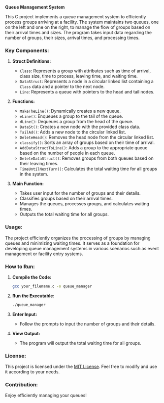**Queue Management System**

This C project implements a queue management system to efficiently process groups arriving at a facility. The system maintains two queues, one on the left and one on the right, to manage the flow of groups based on their arrival times and sizes. The program takes input data regarding the number of groups, their sizes, arrival times, and processing times.

### Key Components:

1. **Struct Definitions:**
   - `Class`: Represents a group with attributes such as time of arrival, class size, time to process, leaving time, and waiting time.
   - `DataStruct`: Represents a node in a circular linked list containing a `Class` data and a pointer to the next node.
   - `Line`: Represents a queue with pointers to the head and tail nodes.

2. **Functions:**
   - `MakeTheLine()`: Dynamically creates a new queue.
   - `eLine()`: Enqueues a group to the tail of the queue.
   - `dLine()`: Dequeues a group from the head of the queue.
   - `DataSt()`: Creates a new node with the provided class data.
   - `TailAd()`: Adds a new node to the circular linked list.
   - `DeleteHead()`: Removes the head node from the circular linked list.
   - `classify()`: Sorts an array of groups based on their time of arrival.
   - `AddDataStructToLine()`: Adds a group to the appropriate queue based on the number of people in each queue.
   - `DeleteDataStruct()`: Removes groups from both queues based on their leaving times.
   - `TimeUntilNextTurn()`: Calculates the total waiting time for all groups in the system.

3. **Main Function:**
   - Takes user input for the number of groups and their details.
   - Classifies groups based on their arrival times.
   - Manages the queues, processes groups, and calculates waiting times.
   - Outputs the total waiting time for all groups.

### Usage:

The project efficiently organizes the processing of groups by managing queues and minimizing waiting times. It serves as a foundation for developing queue management systems in various scenarios such as event management or facility entry systems.

### How to Run:

1. **Compile the Code:**
   ```bash
   gcc your_filename.c -o queue_manager
   ```

2. **Run the Executable:**
   ```bash
   ./queue_manager
   ```

3. **Enter Input:**
   - Follow the prompts to input the number of groups and their details.

4. **View Output:**
   - The program will output the total waiting time for all groups.

### License:

This project is licensed under the [MIT License](LICENSE). Feel free to modify and use it according to your needs.

### Contribution:

Enjoy efficiently managing your queues!
